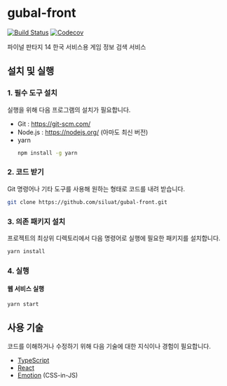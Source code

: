 # gubal-front

[![Build Status](https://travis-ci.org/siluat/gubal-front.svg?branch=master)](https://travis-ci.org/siluat/gubal-front)
[![Codecov](https://img.shields.io/codecov/c/github/siluat/gubal-front)](https://codecov.io/gh/siluat/gubal-front)

파이널 판타지 14 한국 서비스용 게임 정보 검색 서비스

## 설치 및 실행

### 1. 필수 도구 설치

실행을 위해 다음 프로그램의 설치가 필요합니다.

- Git : https://git-scm.com/
- Node.js : https://nodejs.org/ (아마도 최신 버전)
- yarn
  ```bash
  npm install -g yarn
  ```

### 2. 코드 받기

Git 명령어나 기타 도구를 사용해 원하는 형태로 코드를 내려 받습니다.

```sh
git clone https://github.com/siluat/gubal-front.git
```

### 3. 의존 패키지 설치

프로젝트의 최상위 디렉토리에서 다음 명령어로 실행에 필요한 패키지를 설치합니다.

```sh
yarn install
```

### 4. 실행

#### 웹 서비스 실행

```sh
yarn start
```

## 사용 기술

코드를 이해하거나 수정하기 위해 다음 기술에 대한 지식이나 경험이 필요합니다.

- [TypeScript](https://www.typescriptlang.org/)
- [React](https://reactjs.org/)
- [Emotion](https://emotion.sh/) (CSS-in-JS)
